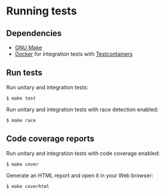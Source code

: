 # Running tests
## Dependencies
- [GNU Make](https://www.gnu.org/software/make/)
- [Docker](https://docs.docker.com/) for integration tests with [Testcontainers](https://testcontainers.com/)


## Run tests
Run unitary and integration tests:

```shell
$ make test
```

Run unitary and integration tests with race detection enabled:

```shell
$ make race
```

## Code coverage reports
Run unitary and integration tests with code coverage enabled:

```shell
$ make cover
```

Generate an HTML report and open it in your Web browser:

```shell
$ make coverhtml
```
